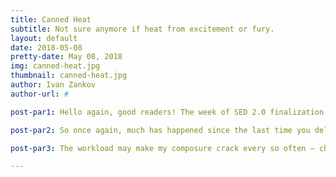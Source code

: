 ```yaml
---
title: Canned Heat
subtitle: Not sure anymore if heat from excitement or fury.
layout: default
date: 2018-05-08
pretty-date: May 08, 2018
img: canned-heat.jpg
thumbnail: canned-heat.jpg
author: Ivan Zankov
author-url: #

post-par1: Hello again, good readers! The week of SED 2.0 finalization is upon us! This means plenty of work for each one of us! And not just in our division either – but our respective sections in the SED itself – it’s double the trouble! Maybe the rubble too, if we start collapsing under the pressure. With all this work needing to get done, my very dreams will probably be filled with equations, balloons, and snow (because apparently you not safe from snow even in May if you live in Kiruna)! The flames burn within me from this pressure – but I channel them into productivity I never knew I had!

post-par2: So once again, much has happened since the last time you delightful readers might have seen my name in the author’s ID slot! Both Erik and I have updated our respective chunks of the Matlab code, so now the output data is not only more accurate (on my part), but also more comprehensive (Erik’s part)! The main Matlab file can now display various temperatures both with and without direct radiation from the sun. Other than that, he continues with Ansys simulations and I continue with my tables of thermal properties for air... These tables give the convection values for my script, which leads into his main script, and those results are what go into the 3D simulations of thermal flux.

post-par3: The workload may make my composure crack every so often – characterized by my proclivity for shouting profanity. But I find a good way to relax in times like these to be to listen to music that could describe the situation concisely. I felt the custom visualization playing with this song also deserved to be shared.

---
```

